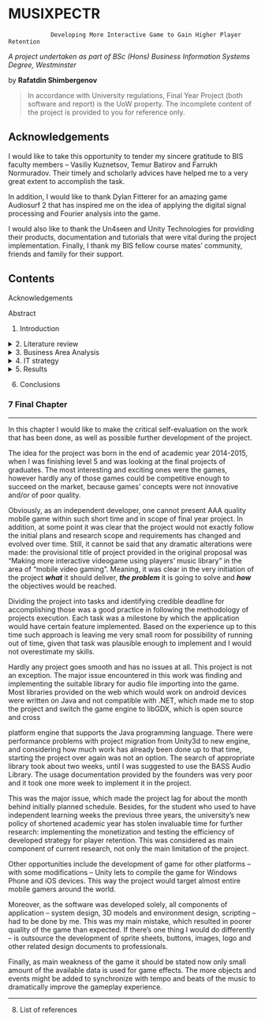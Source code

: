 # MUSIXPECTR
				Developing More Interactive Game to Gain Higher Player Retention
_A project undertaken as part of BSc (Hons) Business Information Systems Degree, Westminster_


by	**Rafatdin Shimbergenov**

>In accordance with University regulations, Final Year Project (both software and report) is the UoW property. The incomplete content of the project is provided to you for reference only.

## Acknowledgements
I would like to take this opportunity to tender my sincere gratitude to BIS faculty members – Vasiliy Kuznetsov, Temur Batirov and Farrukh Normuradov. Their timely and scholarly advices have helped me to a very great extent to accomplish the task.

In addition, I would like to thank Dylan Fitterer for an amazing game Audiosurf 2 that has inspired me on the idea of applying the digital signal processing and Fourier analysis into the game.

I would also like to thank the Un4seen and Unity Technologies for providing their products, documentation and tutorials that were vital during the project implementation. Finally, I thank my BIS fellow course mates’ community, friends and family for their support.

## Contents
Acknowledgements

Abstract
1. Introduction
<details><summary>2. Literature review</summary>

  2.1. Mobile video gaming industry


  2.2. Monetization
  
  2.3. Customer retention strategy
  
  2.4. Digital signal processing
</details>

<details>
<summary>3. Business Area Analysis</summary>
 3.1.	Industry Analysis
 
 3.1.1 Threat of new entrants
 
 3.1.2 Bargaining power of customers
 
 3.1.3 Bargaining power of suppliers
 
 3.1.4 Threat of substitutes
 
 3.1.5 Intensity of competitive rivalry
 
 3.2 Competitors’ analysis
 
 3.3 Monetization
 
 3.4 SWOT analysis
 
</details>

<details>
<summary>4. IT strategy</summary>
4.1 Software Justification

4.1.1 Platform

4.1.2 Gaming Engine

4.1.3 Programming Language &amp; Environment

4.1.4 Music Importing Library

4.2 Methodology

4.3 Implementation

4.4 Testing
</details>

<details>
<summary>5. Results</summary>
5.1 Prototype #1

5.2 Prototype #4

5.3 Sixth prototype

5.4 Programming skills
</details>


6. Conclusions
###	7 Final Chapter
----
In this chapter I would like to make the critical self-evaluation on the work that has been
done, as well as possible further development of the project.

The idea for the project was born in the end of academic year 2014-2015, when I was
finishing level 5 and was looking at the final projects of graduates. The most interesting and
exciting ones were the games, however hardly any of those games could be competitive
enough to succeed on the market, because games’ concepts were not innovative and/or of
poor quality.

Obviously, as an independent developer, one cannot present AAA quality mobile game
within such short time and in scope of final year project. In addition, at some point it was
clear that the project would not exactly follow the initial plans and research scope and
requirements has changed and evolved over time. Still, it cannot be said that any dramatic
alterations were made: the provisional title of project provided in the original proposal was
“Making more interactive videogame using players’ music library” in the area of “mobile
video gaming”. Meaning, it was clear in the very initiation of the project **_what_** it should
deliver, **_the problem_** it is going to solve and *__how__* the objectives would be reached.

Dividing the project into tasks and identifying credible deadline for accomplishing those
was a good practice in following the methodology of projects execution. Each task was a
milestone by which the application would have certain feature implemented. Based on the
experience up to this time such approach is leaving me very small room for possibility of
running out of time, given that task was plausible enough to implement and I would not overestimate my skills.

Hardly any project goes smooth and has no issues at all. This project is not an exception. The major issue encountered in this work was finding and implementing the suitable library for audio file importing into the game. Most libraries provided on the web which would work on android devices were written on Java and not compatible with .NET, which made me to stop the project and switch the game engine to libGDX, which is open source and cross

platform engine that supports the Java programming language. There were performance
problems with project migration from Unity3d to new engine, and considering how much
work has already been done up to that time, starting the project over again was not an
option. The search of appropriate library took about two weeks, until I was suggested to
use the BASS Audio Library. The usage documentation provided by the founders was very
poor and it took one more week to implement it in the project.

This was the major issue, which made the project lag for about the month behind initially
planned schedule. Besides, for the student who used to have independent learning weeks
the previous three years, the university’s new policy of shortened academic year has stolen
invaluable time for further research: implementing the monetization and testing the
efficiency of developed strategy for player retention. This was considered as main
component of current research, not only the main limitation of the project.

Other opportunities include the development of game for other platforms – with some
modifications – Unity lets to compile the game for Windows Phone and iOS devices. This
way the project would target almost entire mobile gamers around the world.

Moreover, as the software was developed solely, all components of application – system
design, 3D models and environment design, scripting – had to be done by me. This was
my main mistake, which resulted in poorer quality of the game than expected. If there’s one
thing I would do differently – is outsource the development of sprite sheets, buttons,
images, logo and other related design documents to professionals.

Finally, as main weakness of the game it should be stated now only small amount of the available data is used for game effects. The more objects and events might be added to synchronize with tempo and beats of the music to dramatically improve the gameplay experience.

-------
8. List of references
